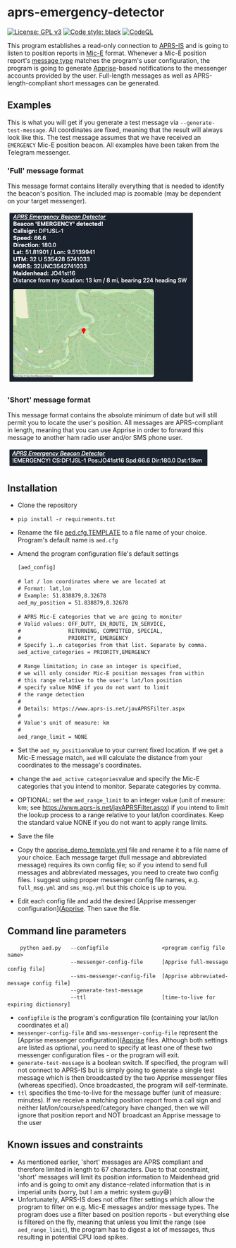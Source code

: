 # aprs-emergency-detector

[![License: GPL v3](https://img.shields.io/badge/License-GPLv3-blue.svg)](https://www.gnu.org/licenses/gpl-3.0) [![Code style: black](https://img.shields.io/badge/code%20style-black-000000.svg)](https://github.com/psf/black) [![CodeQL](https://github.com/joergschultzelutter/aprs-emergency-detector/actions/workflows/codeql.yml/badge.svg)](https://github.com/joergschultzelutter/aprs-emergency-detector/actions/workflows/codeql.yml)

This program establishes a read-only connection to [APRS-IS](https://www.aprs-is.net/) and is going to listen to position reports in [Mic-E](http://www.aprs.org/aprs12/mic-e-examples.txt) format. Whenever a Mic-E position report's [message type](https://jgromes.github.io/RadioLib/group__mic__e__message__types.html) matches the program's user configuration, the program is going to generate [Apprise](https://github.com/caronc/apprise/)-based notifications to the messenger accounts provided by the user. Full-length messages as well as APRS-length-compliant short messages can be generated.

## Examples
This is what you will get if you generate a test message via ```--generate-test-message```. All coordinates are fixed, meaning that the result will always look like this. The test message assumes that we have received an ```EMERGENCY``` Mic-E position beacon. All examples have been taken from the Telegram messenger.

### 'Full' message format
This message format contains literally everything that is needed to identify the beacon's position. The included map is zoomable (may be dependent on your target messenger).

![Demo](img/test_message_full.jpg)

### 'Short' message format
This message format contains the absolute minimum of date but will still permit you to locate the user's position. All messages are APRS-compliant in length, meaning that you can use Apprise in order to forward this message to another ham radio user and/or SMS phone user.

![Demo](img/test_message_short.jpg)

## Installation

- Clone the repository
- ```pip install -r requirements.txt```
- Rename the file [aed.cfg.TEMPLATE](https://github.com/joergschultzelutter/aprs-emergency-detector/blob/master/src/aed.cfg.TEMPLATE) to a file name of your choice. Program's default name is ```aed.cfg```
- Amend the program configuration file's default settings

      [aed_config]
      
      # lat / lon coordinates where we are located at
      # Format: lat,lon
      # Example: 51.838879,8.32678
      aed_my_position = 51.838879,8.32678
      
      # APRS Mic-E categories that we are going to monitor
      # Valid values: OFF_DUTY, EN_ROUTE, IN_SERVICE,
      #               RETURNING, COMMITTED, SPECIAL,
      #               PRIORITY, EMERGENCY
      # Specify 1..n categories from that list. Separate by comma.
      aed_active_categories = PRIORITY,EMERGENCY
      
      # Range limitation; in case an integer is specified,
      # we will only consider Mic-E position messages from within
      # this range relative to the user's lat/lon position
      # specify value NONE if you do not want to limit
      # the range detection
      #
      # Details: https://www.aprs-is.net/javAPRSFilter.aspx
      #
      # Value's unit of measure: km
      #
      aed_range_limit = NONE
- Set the ```aed_my_position```value to your current fixed location. If we get a Mic-E message match, ```aed``` will calculate the distance from your coordinates to the message's coordinates. 
- change the ```aed_active_categories```value and specify the Mic-E categories that you intend to monitor. Separate categories by comma.
- OPTIONAL: set the ```aed_range_limit``` to an integer value (unit of mesure: km; see https://www.aprs-is.net/javAPRSFilter.aspx) if you intend to limit the lookup process to a range relative to your lat/lon coordinates. Keep the standard value NONE if you do not want to apply range limits.
- Save the file
- Copy the [apprise_demo_template.yml](https://github.com/joergschultzelutter/aprs-emergency-detector/blob/master/src/apprise_demo_template.yml) file and rename it to a file name of your choice. Each message target (full message and abbreviated message) requires its own config file; so if you intend to send full messages and abbreviated messages, you need to create two config files. I suggest using proper messenger config file names, e.g. ```full_msg.yml``` and ```sms_msg.yml``` but this choice is up to you.
- Edit each config file and add the desired [Apprise messenger configuration]([Apprise](https://github.com/caronc/apprise/). Then save the file.

## Command line parameters

        python aed.py   --configfile                 <program config file name>
                        --messenger-config-file      [Apprise full-message config file]
                        --sms-messenger-config-file  [Apprise abbreviated-message config file]
                        --generate-test-message
                        --ttl                        [time-to-live for expiring dictionary]

- ```configfile``` is the program's configuration file (containing your lat/lon coordinates et al)
- ```messenger-config-file``` and ```sms-messenger-config-file``` represent the [Apprise messenger configuration]([Apprise](https://github.com/caronc/apprise/) files. Although both settings are listed as optional, you need to specify at least one of these two messenger configuration files - or the program will exit.
- ```generate-test-message``` is a boolean switch. If specified, the program will not connect to APRS-IS but is simply going to generate a single test message which is then broadcasted by the two Apprise messenger files (whereas specified). Once broadcasted, the program will self-terminate.
- ```ttl``` specifies the time-to-live for the message buffer (unit of measure: minutes). If we receive a matching position report from a call sign and neither lat/lon/course/speed/category have changed, then we will ignore that position report and NOT broadcast an Apprise message to the user

## Known issues and constraints

- As mentioned earlier, 'short' messages are APRS compliant and therefore limited in length to 67 characters. Due to that constraint, 'short' messages will limit its position information to Maidenhead grid info and is going to omit any distance-related information that is in imperial units (sorry, but I am a metric system guy😄)
- Unfortunately, APRS-IS does not offer filter settings which allow the program to filter on e.g. Mic-E messages and/or message types. The program does use a filter based on position reports - but everything else is filtered on the fly, meaning that unless you limit the range (see ```aed_range_limit```), the program has to digest a lot of messages, thus resulting in potential CPU load spikes.
